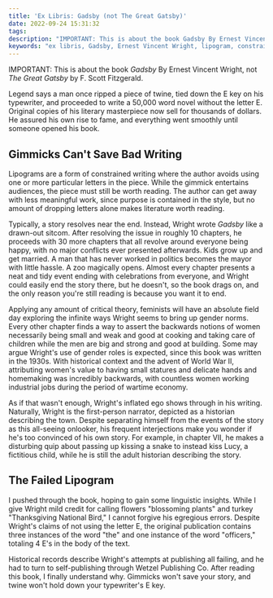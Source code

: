 ```yaml
---
title: 'Ex Libris: Gadsby (not The Great Gatsby)'
date: 2022-09-24 15:31:32
tags:
description: "IMPORTANT: This is about the book Gadsby By Ernest Vincent Wright, not The Great Gatsby by F. Scott Fitzgerald. This is a book without the letter E, and that's the only redeeming quality."
keywords: "ex libris, Gadsby, Ernest Vincent Wright, lipogram, constrained writing, gimmick"
---
```



IMPORTANT: This is about the book *Gadsby* By Ernest Vincent Wright, not *The Great Gatsby* by F. Scott Fitzgerald. 

Legend says a man once ripped a piece of twine, tied down the E key on his typewriter, and proceeded to write a 50,000 word novel without the letter E. Original copies of his literary masterpiece now sell for thousands of dollars. He assured his own rise to fame, and everything went smoothly until someone opened his book.

## Gimmicks Can't Save Bad Writing

Lipograms are a form of constrained writing where the author avoids using one or more particular letters in the piece. While the gimmick entertains audiences, the piece must still be worth reading. The author can get away with less meaningful work, since purpose is contained in the style, but no amount of dropping letters alone makes literature worth reading.

Typically, a story resolves near the end. Instead, Wright wrote *Gadsby* like a drawn-out sitcom. After resolving the issue in roughly 10 chapters, he proceeds with 30 more chapters that all revolve around everyone being happy, with no major conflicts ever presented afterwards. Kids grow up and get married. A man that has never worked in politics becomes the mayor with little hassle. A zoo magically opens. Almost every chapter presents a neat and tidy event ending with celebrations from everyone, and Wright could easily end the story there, but he doesn't, so the book drags on, and the only reason you're still reading is because you want it to end.

Applying any amount of critical theory, feminists will have an absolute field day exploring the infinite ways Wright seems to bring up gender norms. Every other chapter finds a way to assert the backwards notions of women necessarily being small and weak and good at cooking and taking care of children while the men are big and strong and good at building. Some may argue Wright's use of gender roles is expected, since this book was written in the 1930s. With historical context and the advent of World War II, attributing women's value to having small statures and delicate hands and homemaking was incredibly backwards, with countless women working industrial jobs during the period of wartime economy.

As if that wasn't enough, Wright's inflated ego shows through in his writing. Naturally, Wright is the first-person narrator, depicted as a historian describing the town. Despite separating himself from the events of the story as this all-seeing onlooker, his frequent interjections make you wonder if he's too convinced of his own story. For example, in chapter VII, he makes a disturbing quip about passing up kissing a snake to instead kiss Lucy, a fictitious child, while he is still the adult historian describing the story.

## The Failed Lipogram

I pushed through the book, hoping to gain some linguistic insights. While I give Wright mild credit for calling flowers "blossoming plants" and turkey "Thanksgiving National Bird," I cannot forgive his egregious errors. Despite Wright's claims of not using the letter E, the original publication contains three instances of the word "the" and one instance of the word "officers," totaling 4 E's in the body of the text.

Historical records describe Wright's attempts at publishing all failing, and he had to turn to self-publishing through Wetzel Publishing Co. After reading this book, I finally understand why. Gimmicks won't save your story, and twine won't hold down your typewriter's E key.